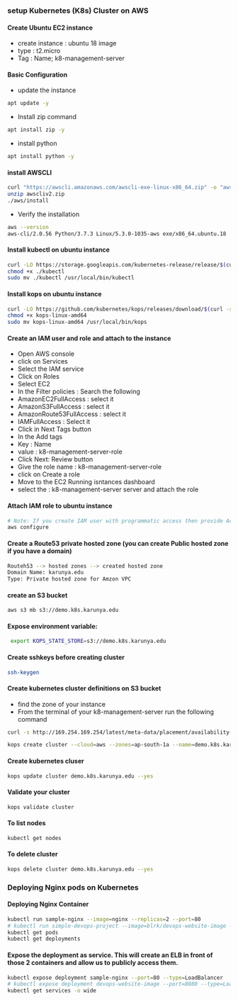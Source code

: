 ### setup Kubernetes (K8s) Cluster on AWS
#### Create Ubuntu EC2 instance
* create instance : ubuntu 18 image
* type : t2.micro
* Tag : Name; k8-management-server
#### Basic Configuration
* update the instance
``` bash
apt update -y
```
* Install zip command
``` bash
apt install zip -y 
```
* install python
``` bash
apt install python -y
```
#### install AWSCLI
``` bash
curl "https://awscli.amazonaws.com/awscli-exe-linux-x86_64.zip" -o "awscliv2.zip"
unzip awscliv2.zip
./aws/install
```
* Verify the installation
``` bash
aws --version
aws-cli/2.0.56 Python/3.7.3 Linux/5.3.0-1035-aws exe/x86_64.ubuntu.18
```
#### Install kubectl on ubuntu instance
``` bash
curl -LO https://storage.googleapis.com/kubernetes-release/release/$(curl -s https://storage.googleapis.com/kubernetes-release/release/stable.txt)/bin/linux/amd64/kubectl
chmod +x ./kubectl
sudo mv ./kubectl /usr/local/bin/kubectl
```
#### Install kops on ubuntu instance
``` bash
curl -LO https://github.com/kubernetes/kops/releases/download/$(curl -s https://api.github.com/repos/kubernetes/kops/releases/latest | grep tag_name | cut -d '"' -f 4)/kops-linux-amd64
chmod +x kops-linux-amd64
sudo mv kops-linux-amd64 /usr/local/bin/kops
```
#### Create an IAM user and role and attach to the instance
* Open AWS console
* click on Services
* Select the IAM service
* Click on Roles
* Select EC2
* In the Filter policies : Search the following
* AmazonEC2FullAccess : select it
* AmazonS3FullAccess : select it
* AmazonRoute53FullAccess : select it
* IAMFullAccess : Select it
* Click in Next Tags button
* In the Add tags
* Key : Name
* value : k8-management-server-role
* Click Next: Review button
* Give the role name : k8-management-server-role
* click on Create a role 
* Move to the EC2 Running isntances dashboard
* select the : k8-management-server server and attach the role

#### Attach IAM role to ubuntu instance
``` bash
# Note: If you create IAM user with programmatic access then provide Access keys. Otherwise region information is enough
aws configure
```
#### Create a Route53 private hosted zone (you can create Public hosted zone if you have a domain)
``` bash
Routeh53 --> hosted zones --> created hosted zone  
Domain Name: karunya.edu
Type: Private hosted zone for Amzon VPC
```
#### create an S3 bucket
``` bash
aws s3 mb s3://demo.k8s.karunya.edu
```
#### Expose environment variable:
``` bash
 export KOPS_STATE_STORE=s3://demo.k8s.karunya.edu
 ```
#### Create sshkeys before creating cluster
``` bash
ssh-keygen
```
#### Create kubernetes cluster definitions on S3 bucket
* find the zone of your instance
* From the terminal of your k8-management-server run the following command
``` bash
curl -s http://169.254.169.254/latest/meta-data/placement/availability-zone
```
``` bash
kops create cluster --cloud=aws --zones=ap-south-1a --name=demo.k8s.karunya.edu --dns-zone=karunya.edu --dns private 
```
#### Create kubernetes cluser
``` bash
kops update cluster demo.k8s.karunya.edu --yes
```
#### Validate your cluster
``` bash
kops validate cluster
```
#### To list nodes
``` bash
kubectl get nodes
```
#### To delete cluster
``` bash
kops delete cluster demo.k8s.karunya.edu --yes
```
### Deploying Nginx pods on Kubernetes
#### Deploying Nginx Container
``` bash
kubectl run sample-nginx --image=nginx --replicas=2 --port=80
# kubectl run simple-devops-project --image=blrk/devops-website-image --replicas=2 --port=8080
kubectl get pods
kubectl get deployments
```
#### Expose the deployment as service. This will create an ELB in front of those 2 containers and allow us to publicly access them.
``` bash
kubectl expose deployment sample-nginx --port=80 --type=LoadBalancer
# kubectl expose deployment devops-website-image --port=8080 --type=LoadBalancer
kubectl get services -o wide
```
